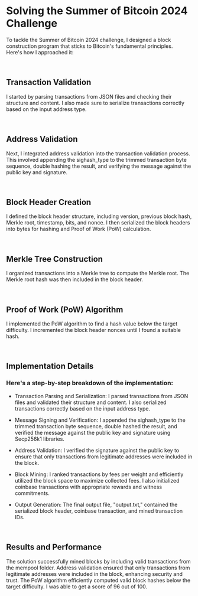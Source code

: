 # Solving the Summer of Bitcoin 2024 Challenge

To tackle the Summer of Bitcoin 2024 challenge, I designed a block construction program that sticks to Bitcoin's fundamental principles.<br> Here's how I approached it:

<br>

## Transaction Validation

I started by parsing transactions from JSON files and checking their structure and content. I also made sure to serialize transactions correctly based on the input address type.

<br>

## Address Validation

Next, I integrated address validation into the transaction validation process. This involved appending the sighash_type to the trimmed transaction byte sequence, double hashing the result, and verifying the message against the public key and signature.

<br>

## Block Header Creation

I defined the block header structure, including version, previous block hash, Merkle root, timestamp, bits, and nonce. I then serialized the block headers into bytes for hashing and Proof of Work (PoW) calculation.

<br>

## Merkle Tree Construction

I organized transactions into a Merkle tree to compute the Merkle root. The Merkle root hash was then included in the block header.

<br>

## Proof of Work (PoW) Algorithm

I implemented the PoW algorithm to find a hash value below the target difficulty. I incremented the block header nonces until I found a suitable hash.

<br>

## Implementation Details

### Here's a step-by-step breakdown of the implementation:

- Transaction Parsing and Serialization: I parsed transactions from JSON files and validated their  structure and content. I also serialized transactions correctly based on the input address type.

- Message Signing and Verification: I appended the sighash_type to the trimmed transaction byte sequence, double hashed the result, and verified the message against the public key and signature using Secp256k1 libraries.

- Address Validation: I verified the signature against the public key to ensure that only transactions from legitimate addresses were included in the block.

- Block Mining: I ranked transactions by fees per weight and efficiently utilized the block space to maximize collected fees. I also initialized coinbase transactions with appropriate rewards and witness commitments.

- Output Generation: The final output file, "output.txt," contained the serialized block header, coinbase transaction, and mined transaction IDs.

<br>

## Results and Performance

The solution successfully mined blocks by including valid transactions from the mempool folder. Address validation ensured that only transactions from legitimate addresses were included in the block, enhancing security and trust. The PoW algorithm efficiently computed valid block hashes below the target difficulty.
I was able to get a score of 96 out of 100.
